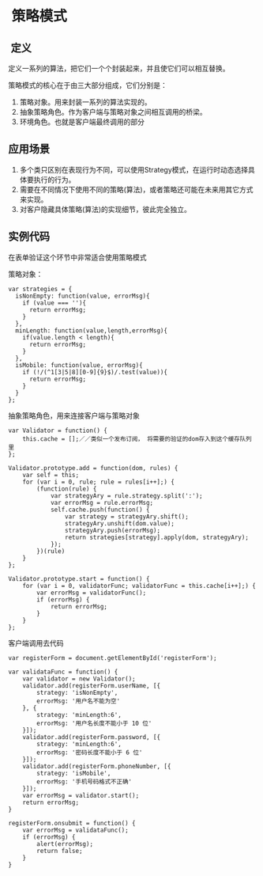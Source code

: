 #  策略模式
##  定义
定义一系列的算法，把它们一个个封装起来，并且使它们可以相互替换。

策略模式的核心在于由三大部分组成，它们分别是：

1. 策略对象。用来封装一系列的算法实现的。
2. 抽象策略角色。作为客户端与策略对象之间相互调用的桥梁。
3. 环境角色。也就是客户端最终调用的部分

## 应用场景
1. 多个类只区别在表现行为不同，可以使用Strategy模式，在运行时动态选择具体要执行的行为。
2. 需要在不同情况下使用不同的策略(算法)，或者策略还可能在未来用其它方式来实现。
3. 对客户隐藏具体策略(算法)的实现细节，彼此完全独立。

## 实例代码
在表单验证这个环节中非常适合使用策略模式

策略对象：
```
var strategies = {
  isNonEmpty: function(value, errorMsg){
    if (value === ''){
      return errorMsg;
    }
  },
  minLength: function(value,length,errorMsg){
    if(value.length < length){
      return errorMsg;
    }
  },
  isMobile: function(value, errorMsg){
    if (!/(^1[3|5|8][0-9]{9}$)/.test(value)){
      return errorMsg;
    }
  }
};
```
抽象策略角色，用来连接客户端与策略对象
```
var Validator = function() {
    this.cache = [];／／类似一个发布订阅， 将需要的验证的dom存入到这个缓存队列里
};

Validator.prototype.add = function(dom, rules) {
    var self = this;
    for (var i = 0, rule; rule = rules[i++];) {
        (function(rule) {
            var strategyAry = rule.strategy.split(':');
            var errorMsg = rule.errorMsg;
            self.cache.push(function() {
                var strategy = strategyAry.shift();
                strategyAry.unshift(dom.value);
                strategyAry.push(errorMsg);
                return strategies[strategy].apply(dom, strategyAry);
            });
        })(rule)
    }
};

Validator.prototype.start = function() {
    for (var i = 0, validatorFunc; validatorFunc = this.cache[i++];) {
        var errorMsg = validatorFunc();
        if (errorMsg) {
            return errorMsg;
        }
    }
};
```

客户端调用去代码
```
var registerForm = document.getElementById('registerForm');

var validataFunc = function() {
    var validator = new Validator();
    validator.add(registerForm.userName, [{
        strategy: 'isNonEmpty',
        errorMsg: '用户名不能为空'
    }, {
        strategy: 'minLength:6',
        errorMsg: '用户名长度不能小于 10 位'
    }]);
    validator.add(registerForm.password, [{
        strategy: 'minLength:6',
        errorMsg: '密码长度不能小于 6 位'
    }]);
    validator.add(registerForm.phoneNumber, [{
        strategy: 'isMobile',
        errorMsg: '手机号码格式不正确'
    }]);
    var errorMsg = validator.start();
    return errorMsg;
}

registerForm.onsubmit = function() {
    var errorMsg = validataFunc();
    if (errorMsg) {
        alert(errorMsg);
        return false;
    }
}

```
